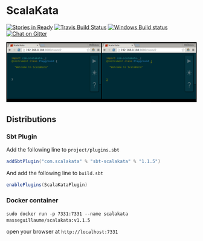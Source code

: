 # ScalaKata

[![Stories in Ready](https://img.shields.io/waffle/label/MasseGuillaume/ScalaKata2.svg?style=flat-square)](https://waffle.io/MasseGuillaume/ScalaKata2) 
[![Travis Build Status](https://img.shields.io/travis/MasseGuillaume/ScalaKata2.svg?style=flat-square)](https://travis-ci.org/MasseGuillaume/ScalaKata2) 
[![Windows Build status](https://img.shields.io/appveyor/ci/MasseGuillaume/ScalaKata2.svg?style=flat-square)](https://ci.appveyor.com/project/MasseGuillaume/scalakata2/branch/master) 
[![Chat on Gitter](https://badges.gitter.im/Join%20Chat.svg)](https://gitter.im/MasseGuillaume/ScalaKata2) 

![Demo](/misc/demo.gif)

## Distributions

### Sbt Plugin

Add the following line to `project/plugins.sbt`

```scala
addSbtPlugin("com.scalakata" % "sbt-scalakata" % "1.1.5")
```

And add the following line to `build.sbt`

```scala
enablePlugins(ScalaKataPlugin)
```

### Docker container

`sudo docker run -p 7331:7331 --name scalakata masseguillaume/scalakata:v1.1.5`

open your browser at `http://localhost:7331`
